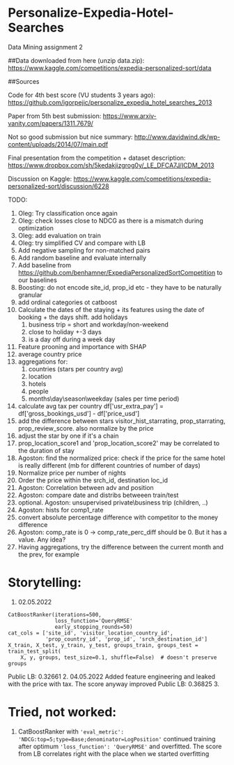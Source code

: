 # Personalize-Expedia-Hotel-Searches
 Data Mining assignment 2

##Data downloaded from here (unzip data.zip):
https://www.kaggle.com/competitions/expedia-personalized-sort/data


##Sources

Code for 4th best score (VU students 3 years ago):
https://github.com/igorpejic/personalize_expedia_hotel_searches_2013

Paper from 5th best submission:
https://www.arxiv-vanity.com/papers/1311.7679/


Not so good submission but nice summary:
http://www.davidwind.dk/wp-content/uploads/2014/07/main.pdf


Final presentation from the competition + dataset description:
https://www.dropbox.com/sh/5kedakjizgrog0y/_LE_DFCA7J/ICDM_2013


Discussion on Kaggle:
https://www.kaggle.com/competitions/expedia-personalized-sort/discussion/6228

TODO:
1. Oleg: Try classification once again
2. Oleg: check losses close to NDCG as there is a mismatch during optimization
3. Oleg: add evaluation on train
4. Oleg: try simplified CV and compare with LB
5. Add negative sampling for non-matched pairs
6. Add random baseline and evaluate internally
7. Add baseline from https://github.com/benhamner/ExpediaPersonalizedSortCompetition to our baselines
8. Boosting: do not encode site_id, prop_id etc - they have to be naturally granular
9. add ordinal categories ot catboost
10. Calculate the dates of the staying + its features using the date of booking + the days shift. add holidays
    1. business trip = short and workday/non-weekend
    2. close to holiday +-3 days
    3. is a day off during a week day
11. Feature prooning and importance with SHAP
12. average country price
13. aggregations for:
    1. countries (stars per country avg)
    2. location
    3. hotels
    4. people
    5. months\day\season\weekday (sales per time period)
14. calculate avg tax per country df['usr_extra_pay'] = df['gross_bookings_usd'] - df['price_usd']
15. add the difference between stars visitor_hist_starrating, prop_starrating, prop_review_score. also normalize by the price
16. adjust the star by one if it's a chain
17. prop_location_score1 and 'prop_location_score2' may be correlated to the duration of stay
18. Agoston: find the normalized price: check if the price for the same hotel is really different (mb for different countries of number of days)
19. Normalize price per number of nights
20. Order the price within the srch_id, destination loc_id
21. Agoston: Correlation between adv and position
22. Agoston: compare date and distribs betweeen train/test
23. optional. Agoston: unsupervised private\business trip (children, ..)
24. Agoston: hists for comp1_rate
25. convert absolute percentage difference with competitor to the money difference
26. Agoston: comp_rate is 0 -> comp_rate_perc_diff should be 0. But it has a value. Any idea?
27. Having aggregations, try the difference between the current month and the prev, for example

# Storytelling:
1. 02.05.2022
```
CatBoostRanker(iterations=500, 
               loss_function='QueryRMSE'
               early_stopping_rounds=50)
cat_cols = ['site_id', 'visitor_location_country_id',
            'prop_country_id', 'prop_id', 'srch_destination_id']
X_train, X_test, y_train, y_test, groups_train, groups_test = train_test_split(
    X, y, groups, test_size=0.1, shuffle=False)  # doesn't preserve groups
```
Public LB: 0.32661
2. 04.05.2022
Added feature engineering and leaked with the price with tax. The score anyway improved
Public LB: 0.36825
3. 


# Tried, not worked:
1. CatBoostRanker with ```'eval_metric': 'NDCG:top=5;type=Base;denominator=LogPosition'``` continued training after optimum ```'loss_function': 'QueryRMSE'``` and overfitted. The score from LB correlates right with the place when we started overfitting 
